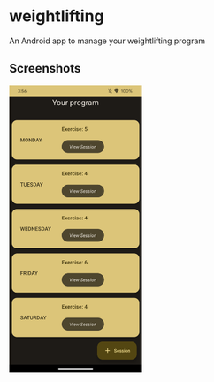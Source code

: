 # weightlifting
An Android app to manage your weightlifting program


## Screenshots


<p float="left">
  <img src="https://github.com/mrxx0/weightlifting/blob/main/screenshots/mainscreen.png" width="240" height="520">
</p>